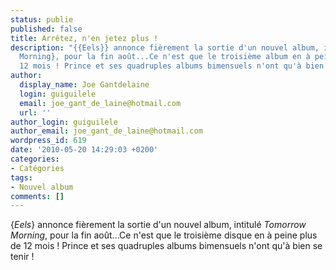 ```yaml
---
status: publie
published: false
title: Arrêtez, n'en jetez plus !
description: "{{Eels}} annonce fièrement la sortie d'un nouvel album, intitulé {Tomorrow
  Morning}, pour la fin août...Ce n'est que le troisième album en à peine plus de
  12 mois ! Prince et ses quadruples albums bimensuels n'ont qu'à bien se tenir !"
author:
  display_name: Joe Gantdelaine
  login: guiguilele
  email: joe_gant_de_laine@hotmail.com
  url: ''
author_login: guiguilele
author_email: joe_gant_de_laine@hotmail.com
wordpress_id: 619
date: '2010-05-20 14:29:03 +0200'
categories:
- Catégories
tags:
- Nouvel album
comments: []
---
```

{*Eels*} annonce fièrement la sortie d'un nouvel album, intitulé *Tomorrow Morning*, pour la fin août...Ce n'est que le troisième disque en à peine plus de 12 mois ! Prince et ses quadruples albums bimensuels n'ont qu'à bien se tenir !
